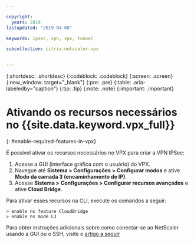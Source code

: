 ```yaml
---

copyright:
  years: 2019
lastupdated: "2019-04-08"

keywords: ipsec, vpn, vpx, tunnel

subcollection: citrix-netscaler-vpx


---
```


{:shortdesc: .shortdesc}
{:codeblock: .codeblock}
{:screen: .screen}
{:new_window: target="_blank"}
{:pre: .pre}
{:table: .aria-labeledby="caption"}
{:tip: .tip}
{:note: .note}
{:important: .important}

# Ativando os recursos necessários no {{site.data.keyword.vpx_full}}
{: #enable-required-features-in-vpx}

É possível ativar os recursos necessários no VPX para criar a VPN IPSec:

1.	Acesse a GUI (interface gráfica com o usuário) do VPX.
2.	Navegue até **Sistema > Configurações > Configurar modos** e ative **Modo da camada 3 (encaminhamento de IP)**.
3.	Acesse **Sistema > Configurações > Configurar recursos avançados** e ative **Cloud Bridge**.

Para ativar esses recursos na CLI, execute os comandos a seguir:

```
> enable ns feature CloudBridge
> enable ns mode L3

```

Para obter instruções adicionais sobre como conectar-se ao NetScaler usando a GUI ou o SSH, visite o [artigo a seguir](/docs/infrastructure/citrix-netscaler-vpx?topic=citrix-netscaler-vpx-managing-your-citrix-netscaler-vpx#connecting-to-the-netscaler)
